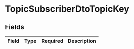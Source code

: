 # TopicSubscriberDtoTopicKey


## Fields

| Field       | Type        | Required    | Description |
| ----------- | ----------- | ----------- | ----------- |
